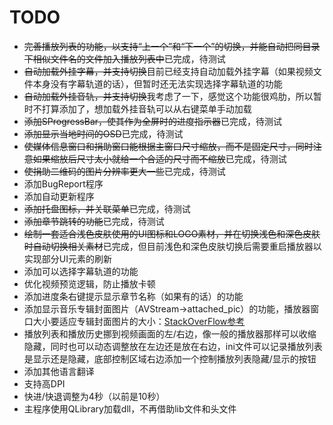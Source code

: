 ﻿# TODO
- ~~完善播放列表的功能，以支持“上一个”和“下一个”的切换，并能自动把同目录下相似文件名的文件加入播放列表中~~已完成，待测试
- ~~自动加载外挂字幕，并支持切换~~目前已经支持自动加载外挂字幕（如果视频文件本身没有字幕轨道的话），但暂时还无法实现选择字幕轨道的功能
- ~~自动加载外挂音轨，并支持切换~~我考虑了一下，感觉这个功能很鸡肋，所以暂时不打算添加了，想加载外挂音轨可以从右键菜单手动加载
- ~~添加SProgressBar，使其作为全屏时的进度指示器~~已完成，待测试
- ~~添加显示当地时间的OSD~~已完成，待测试
- ~~使媒体信息窗口和捐助窗口能根据主窗口尺寸缩放，而不是固定尺寸，同时注意如果缩放后尺寸太小就给一个合适的尺寸而不缩放~~已完成，待测试
- ~~使捐助二维码的图片分辨率更大一些~~已完成，待测试
- 添加BugReport程序
- 添加自动更新程序
- ~~添加托盘图标，并关联菜单~~已完成，待测试
- ~~添加章节跳转的功能~~已完成，待测试
- ~~绘制一套适合浅色皮肤使用的UI图标和LOGO素材，并在切换浅色和深色皮肤时自动切换相关素材~~已完成，但目前浅色和深色皮肤切换后需要重启播放器以实现部分UI元素的刷新
- 添加可以选择字幕轨道的功能
- 优化视频预览逻辑，防止播放卡顿
- 添加进度条右键提示显示章节名称（如果有的话）的功能
- 添加显示音乐专辑封面图片（AVStream->attached_pic）的功能，播放器窗口大小要适应专辑封面图片的大小：[StackOverFlow参考](https://stackoverflow.com/questions/13592709/retrieve-album-art-using-ffmpeg)
- 播放列表和播放历史挪到视频画面的左/右边，像一般的播放器那样可以收缩隐藏，同时也可以动态调整放在左边还是放在右边，ini文件可以记录播放列表是显示还是隐藏，底部控制区域右边添加一个控制播放列表隐藏/显示的按钮
- 添加其他语言翻译
- 支持高DPI
- 快进/快退调整为4秒（以前是10秒）
- 主程序使用QLibrary加载dll，不再借助lib文件和头文件